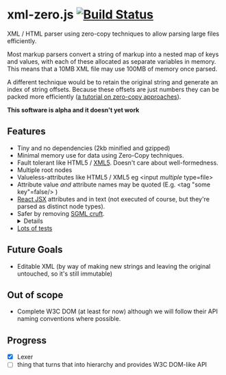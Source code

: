 # xml-zero.js [![Build Status](https://travis-ci.org/holloway/xml-zero.js.svg?branch=master)](https://travis-ci.org/holloway/xml-zero.js)
XML / HTML parser using zero-copy techniques to allow parsing large files efficiently.

Most markup parsers convert a string of markup into a nested map of keys and values, with each of these allocated as separate variables in memory. This means that a 10MB XML file may use 100MB of memory once parsed.

A different technique would be to retain the original string and generate an index of string offsets. Because these offsets are just numbers they can be packed more efficiently ([a tutorial on zero-copy approaches](http://roxlu.com/2015/052/building-a-zero-copy-parser)).

**This software is alpha and it doesn't yet work**

## Features
* Tiny and no dependencies (2kb minified and gzipped)
* Minimal memory use for data using Zero-Copy techniques.
* Fault tolerant like HTML5 / [XML5](https://github.com/Ygg01/xml5_draft). Doesn't care about well-formedness.
* Multiple root nodes
* Valueless-attributes like HTML5 / XML5 eg &lt;input *multiple* type=file&gt;
* Attribute value *and* attribute names may be quoted (E.g. &lt;tag "some key"=false/&gt; )
* [React JSX](https://facebook.github.io/react/docs/jsx-in-depth.html) attributes and in text (not executed of course, but they're parsed as distinct node types).
* Safer by removing [SGML cruft](https://www.owasp.org/index.php/XML_Security_Cheat_Sheet). <details>
    No support for external DTD resolution, or nested entity expansion. Only default entities in XML, NCRs, and HTML5 named entities are supported.
  </details>
* [Lots of tests](https://github.com/holloway/xml-zero.js/blob/master/src/lexer.test.js)

## Future Goals

* Editable XML (by way of making new strings and leaving the original untouched, so it's still immutable)

## Out of scope

* Complete W3C DOM (at least for now) although we will follow their API naming conventions where possible.

## Progress

- [x] Lexer
- [ ] thing that turns that into hierarchy and provides W3C DOM-like API